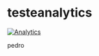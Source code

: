 # testeanalytics

[![Analytics](https://ga-beacon.appspot.com/UA-40725207-9/test/test)](https://github.com/igrigorik/ga-beacon)

pedro
